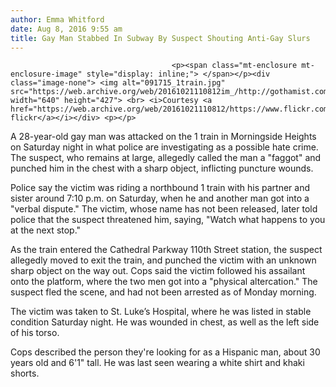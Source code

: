 ```yaml
---
author: Emma Whitford
date: Aug 8, 2016 9:55 am
title: Gay Man Stabbed In Subway By Suspect Shouting Anti-Gay Slurs
---
```


	
										<p><span class="mt-enclosure mt-enclosure-image" style="display: inline;"> </span></p><div class="image-none"> <img alt="091715_1train.jpg" src="https://web.archive.org/web/20161021110812im_/http://gothamist.com/attachments/nyc_ewhitford/091715_1train.jpg" width="640" height="427"> <br> <i>Courtesy <a href="https://web.archive.org/web/20161021110812/https://www.flickr.com/photos/yojimbot/4633697873/sizes/z/">jphillipobrien2006&apos;s flickr</a></i></div> <p></p>

<p>A 28-year-old gay man was attacked on the 1 train in Morningside Heights on Saturday night in what police are investigating as a possible hate crime. The suspect, who remains at large, allegedly called the man a &quot;faggot&quot; and punched him in the chest with a sharp object, inflicting puncture wounds. </p>

<p>Police say the victim was riding a northbound 1 train with his partner and sister around 7:10 p.m. on Saturday, when he and another man got into a &quot;verbal dispute.&quot; The victim, whose name has not been released, later told police that the suspect threatened him, saying, &quot;Watch what happens to you at the next stop.&quot; </p>

<p>As the train entered the Cathedral Parkway 110th Street station, the suspect allegedly moved to exit the train, and punched the victim with an unknown sharp object on the way out. Cops said the victim followed his assailant onto the platform, where the two men got into a &quot;physical altercation.&quot; The suspect fled the scene, and had not been arrested as of Monday morning. </p>

<p>The victim was taken to St. Luke&#x2019;s Hospital, where he was listed in stable condition Saturday night. He was wounded in chest, as well as the left side of his torso. </p>

<p>Cops described the person they&apos;re looking for as a Hispanic man, about 30 years old and 6&apos;1&quot; tall. He was last seen wearing a white shirt and khaki shorts. </p>					
										
									
				